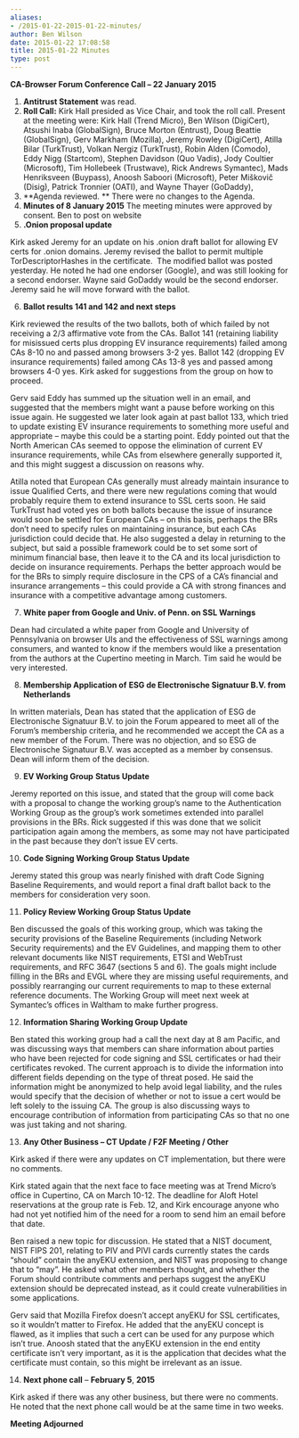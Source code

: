 ```yaml
---
aliases:
- /2015-01-22-2015-01-22-minutes/
author: Ben Wilson
date: 2015-01-22 17:08:58
title: 2015-01-22 Minutes
type: post
---
```


**CA-Browser Forum Conference Call – 22 January 2015**

1. **Antitrust Statement** was read.
1. **Roll Call:** Kirk Hall presided as Vice Chair, and took the roll call. Present at the meeting were: Kirk Hall (Trend Micro), Ben Wilson (DigiCert), Atsushi Inaba (GlobalSign), Bruce Morton (Entrust), Doug Beattie (GlobalSign), Gerv Markham (Mozilla), Jeremy Rowley (DigiCert), Atilla Bilar (TurkTrust), Volkan Nergiz (TurkTrust), Robin Alden (Comodo), Eddy Nigg (Startcom), Stephen Davidson (Quo Vadis), Jody Coultier (Microsoft), Tim Hollebeek (Trustwave), Rick Andrews Symantec), Mads Henriksveen (Buypass), Anoosh Saboori (Microsoft), Peter Miškovič (Disig), Patrick Tronnier (OATI), and Wayne Thayer (GoDaddy),
1. **Agenda reviewed. ** There were no changes to the Agenda.
1. **Minutes of 8 January 2015** The meeting minutes were approved by consent. Ben to post on website
1. **.Onion proposal update**

Kirk asked Jeremy for an update on his .onion draft ballot for allowing EV certs for .onion domains. Jeremy revised the ballot to permit multiple TorDescriptorHashes in the certificate.  The modified ballot was posted yesterday. He noted he had one endorser (Google), and was still looking for a second endorser. Wayne said GoDaddy would be the second endorser. Jeremy said he will move forward with the ballot.

6. **Ballot results 141 and 142 and next steps**

Kirk reviewed the results of the two ballots, both of which failed by not receiving a 2/3 affirmative vote from the CAs. Ballot 141 (retaining liability for misissued certs plus dropping EV insurance requirements) failed among CAs 8-10 no and passed among browsers 3-2 yes. Ballot 142 (dropping EV insurance requirements) failed among CAs 13-8 yes and passed among browsers 4-0 yes. Kirk asked for suggestions from the group on how to proceed.

Gerv said Eddy has summed up the situation well in an email, and suggested that the members might want a pause before working on this issue again. He suggested we later look again at past ballot 133, which tried to update existing EV insurance requirements to something more useful and appropriate – maybe this could be a starting point. Eddy pointed out that the North American CAs seemed to oppose the elimination of current EV insurance requirements, while CAs from elsewhere generally supported it, and this might suggest a discussion on reasons why.

Atilla noted that European CAs generally must already maintain insurance to issue Qualified Certs, and there were new regulations coming that would probably require them to extend insurance to SSL certs soon. He said TurkTrust had voted yes on both ballots because the issue of insurance would soon be settled for European CAs – on this basis, perhaps the BRs don’t need to specify rules on maintaining insurance, but each CAs jurisdiction could decide that. He also suggested a delay in returning to the subject, but said a possible framework could be to set some sort of minimum financial base, then leave it to the CA and its local jurisdiction to decide on insurance requirements. Perhaps the better approach would be for the BRs to simply require disclosure in the CPS of a CA’s financial and insurance arrangements – this could provide a CA with strong finances and insurance with a competitive advantage among customers.

7. **White paper from Google and Univ. of Penn. on SSL Warnings**

Dean had circulated a white paper from Google and University of Pennsylvania on browser UIs and the effectiveness of SSL warnings among consumers, and wanted to know if the members would like a presentation from the authors at the Cupertino meeting in March. Tim said he would be very interested.

8. **Membership Application of** **ESG de Electronische Signatuur B.V. from Netherlands**

In written materials, Dean has stated that the application of ESG de Electronische Signatuur B.V. to join the Forum appeared to meet all of the Forum’s membership criteria, and he recommended we accept the CA as a new member of the Forum. There was no objection, and so ESG de Electronische Signatuur B.V. was accepted as a member by consensus. Dean will inform them of the decision.

9. **EV Working Group** **Status Update**

Jeremy reported on this issue, and stated that the group will come back with a proposal to change the working group’s name to the Authentication Working Group as the group’s work sometimes extended into parallel provisions in the BRs. Rick suggested if this was done that we solicit participation again among the members, as some may not have participated in the past because they don’t issue EV certs.

10. **Code Signing Working Group** **Status Update**

Jeremy stated this group was nearly finished with draft Code Signing Baseline Requirements, and would report a final draft ballot back to the members for consideration very soon.

11. **Policy Review Working Group Status Update**

Ben discussed the goals of this working group, which was taking the security provisions of the Baseline Requirements (including Network Security requirements) and the EV Guidelines, and mapping them to other relevant documents like NIST requirements, ETSI and WebTrust requirements, and RFC 3647 (sections 5 and 6). The goals might include filling in the BRs and EVGL where they are missing useful requirements, and possibly rearranging our current requirements to map to these external reference documents. The Working Group will meet next week at Symantec’s offices in Waltham to make further progress.

12. **Information Sharing Working Group Update**

Ben stated this working group had a call the next day at 8 am Pacific, and was discussing ways that members can share information about parties who have been rejected for code signing and SSL certificates or had their certificates revoked. The current approach is to divide the information into different fields depending on the type of threat posed. He said the information might be anonymized to help avoid legal liability, and the rules would specify that the decision of whether or not to issue a cert would be left solely to the issuing CA. The group is also discussing ways to encourage contribution of information from participating CAs so that no one was just taking and not sharing.

13. **Any Other Business – CT Update / F2F Meeting / Other**

Kirk asked if there were any updates on CT implementation, but there were no comments.

Kirk stated again that the next face to face meeting was at Trend Micro’s office in Cupertino, CA on March 10-12. The deadline for Aloft Hotel reservations at the group rate is Feb. 12, and Kirk encourage anyone who had not yet notified him of the need for a room to send him an email before that date.

Ben raised a new topic for discussion. He stated that a NIST document, NIST FIPS 201, relating to PIV and PIVI cards currently states the cards “should” contain the anyEKU extension, and NIST was proposing to change that to “may”. He asked what other members thought, and whether the Forum should contribute comments and perhaps suggest the anyEKU extension should be deprecated instead, as it could create vulnerabilities in some applications.

Gerv said that Mozilla Firefox doesn’t accept anyEKU for SSL certificates, so it wouldn’t matter to Firefox. He added that the anyEKU concept is flawed, as it implies that such a cert can be used for any purpose which isn’t true. Anoosh stated that the anyEKU extension in the end entity certificate isn’t very important, as it is the application that decides what the certificate must contain, so this might be irrelevant as an issue.

14. **Next phone call** – **February 5**, **2015**

Kirk asked if there was any other business, but there were no comments. He noted that the next phone call would be at the same time in two weeks.

**Meeting Adjourned**